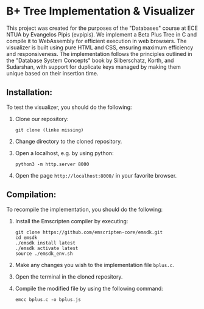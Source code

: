 # B+ Tree Implementation & Visualizer

This project was created for the purposes of the "Databases" course at ECE NTUA by Evangelos Pipis (evpipis). We implement a Beta Plus Tree in C and compile it to WebAssembly for efficient execution in web browsers. The visualizer is built using pure HTML and CSS, ensuring maximum efficiency and responsiveness. The implementation follows the principles outlined in the "Database System Concepts" book by Silberschatz, Korth, and Sudarshan, with support for duplicate keys managed by making them unique based on their insertion time.

## Installation:

To test the visualizer, you should do the following:

1.  Clone our repository:
    ```
    git clone (linke missing)
    ```

2.  Change directory to the cloned repository.

3.  Open a localhost, e.g. by using python:
    ```
    python3 -m http.server 8000
    ```

3. Open the page `http://localhost:8000/` in your favorite browser.

## Compilation:

To recompile the implementation, you should do the following:

1.  Install the Emscripten compiler by executing: 
    ```
    git clone https://github.com/emscripten-core/emsdk.git
    cd emsdk
    ./emsdk install latest
    ./emsdk activate latest
    source ./emsdk_env.sh
    ```

2. Make any changes you wish to the implementation file `bplus.c`.

3. Open the terminal in the cloned repository.

4. Compile the modified file by using the following command:
    ```
    emcc bplus.c -o bplus.js
    ```
